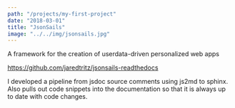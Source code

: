 ```yaml
---
path: "/projects/my-first-project"
date: "2018-03-01"
title: "JsonSails"
image: "../../img/jsonsails.jpg"
---
```


A framework for the creation of userdata-driven personalized web apps
<!-- end excerpt -->

https://github.com/jaredtritz/jsonsails-readthedocs

I developed a pipeline from jsdoc source comments using js2md to sphinx. Also pulls out code snippets into the documentation so that it is always up to date with code changes.
